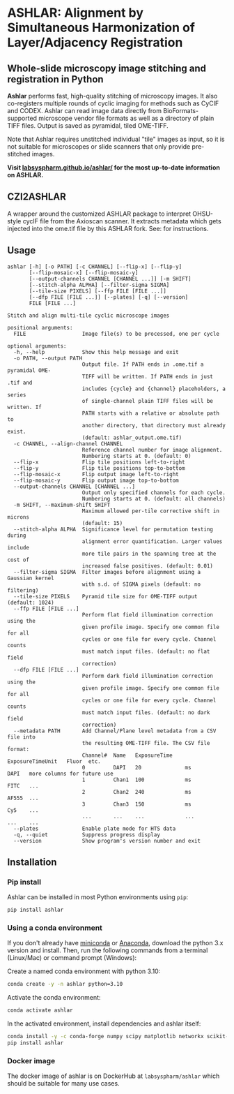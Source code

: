 # ASHLAR: Alignment by Simultaneous Harmonization of Layer/Adjacency Registration

## Whole-slide microscopy image stitching and registration in Python

**Ashlar** performs fast, high-quality stitching of microscopy images. It also
co-registers multiple rounds of cyclic imaging for methods such as CyCIF and
CODEX. Ashlar can read image data directly from BioFormats-supported microscope
vendor file formats as well as a directory of plain TIFF files. Output is saved
as pyramidal, tiled OME-TIFF.

Note that Ashlar requires unstitched individual "tile" images as input, so it is
not suitable for microscopes or slide scanners that only provide pre-stitched
images.

**Visit [labsyspharm.github.io/ashlar/](https://labsyspharm.github.io/ashlar/) for the most up-to-date information on ASHLAR.**

## CZI2ASHLAR
A wrapper around the customized ASHLAR package to interpret OHSU-style cycIF file from the Axioscan scanner. It extracts metadata which gets injected into the ome.tif file by this ASHLAR fork.
See:  for instructions.


## Usage

```
ashlar [-h] [-o PATH] [-c CHANNEL] [--flip-x] [--flip-y]
       [--flip-mosaic-x] [--flip-mosaic-y]
       [--output-channels CHANNEL [CHANNEL ...]] [-m SHIFT]
       [--stitch-alpha ALPHA] [--filter-sigma SIGMA]
       [--tile-size PIXELS] [--ffp FILE [FILE ...]]
       [--dfp FILE [FILE ...]] [--plates] [-q] [--version]
       FILE [FILE ...]

Stitch and align multi-tile cyclic microscope images

positional arguments:
  FILE                  Image file(s) to be processed, one per cycle

optional arguments:
  -h, --help            Show this help message and exit
  -o PATH, --output PATH
                        Output file. If PATH ends in .ome.tif a pyramidal OME-
                        TIFF will be written. If PATH ends in just .tif and
                        includes {cycle} and {channel} placeholders, a series
                        of single-channel plain TIFF files will be written. If
                        PATH starts with a relative or absolute path to
                        another directory, that directory must already exist.
                        (default: ashlar_output.ome.tif)
  -c CHANNEL, --align-channel CHANNEL
                        Reference channel number for image alignment.
                        Numbering starts at 0. (default: 0)
  --flip-x              Flip tile positions left-to-right
  --flip-y              Flip tile positions top-to-bottom
  --flip-mosaic-x       Flip output image left-to-right
  --flip-mosaic-y       Flip output image top-to-bottom
  --output-channels CHANNEL [CHANNEL ...]
                        Output only specified channels for each cycle.
                        Numbering starts at 0. (default: all channels)
  -m SHIFT, --maximum-shift SHIFT
                        Maximum allowed per-tile corrective shift in microns
                        (default: 15)
  --stitch-alpha ALPHA  Significance level for permutation testing during
                        alignment error quantification. Larger values include
                        more tile pairs in the spanning tree at the cost of
                        increased false positives. (default: 0.01)
  --filter-sigma SIGMA  Filter images before alignment using a Gaussian kernel
                        with s.d. of SIGMA pixels (default: no filtering)
  --tile-size PIXELS    Pyramid tile size for OME-TIFF output (default: 1024)
  --ffp FILE [FILE ...]
                        Perform flat field illumination correction using the
                        given profile image. Specify one common file for all
                        cycles or one file for every cycle. Channel counts
                        must match input files. (default: no flat field
                        correction)
  --dfp FILE [FILE ...]
                        Perform dark field illumination correction using the
                        given profile image. Specify one common file for all
                        cycles or one file for every cycle. Channel counts
                        must match input files. (default: no dark field
                        correction)
  --metadata PATH       Add Channel/Plane level metadata from a CSV file into
                        the resulting OME-TIFF file. The CSV file format:
                        Channel#  Name   ExposureTime    ExposureTimeUnit   Fluor  etc.
                        0         DAPI   20              ms                 DAPI   more columns for future use
                        1         Chan1  100             ms                 FITC   ...
                        2         Chan2  240             ms                 AF555  ...
                        3         Chan3  150             ms                 Cy5    ...
                        ...       ...    ...             ...                ...    ...
  --plates              Enable plate mode for HTS data
  -q, --quiet           Suppress progress display
  --version             Show program's version number and exit
```

## Installation

### Pip install

Ashlar can be installed in most Python environments using `pip`:
``` bash
pip install ashlar
```

### Using a conda environment

If you don't already have [miniconda](https://docs.conda.io/en/latest/miniconda.html)
or [Anaconda](https://www.anaconda.com/products/individual), download the python
3.x version and install. Then, run the following commands from a terminal (Linux/Mac)
or command prompt (Windows):

Create a named conda environment with python 3.10:
```bash
conda create -y -n ashlar python=3.10
```

Activate the conda environment:
```bash
conda activate ashlar
```

In the activated environment, install dependencies and ashlar itself:
```bash
conda install -y -c conda-forge numpy scipy matplotlib networkx scikit-image=0.19 scikit-learn "tifffile>=2023.3.15" zarr pyjnius blessed
pip install ashlar
```

### Docker image

The docker image of ashlar is on DockerHub at `labsyspharm/ashlar` which should be
suitable for many use cases.
